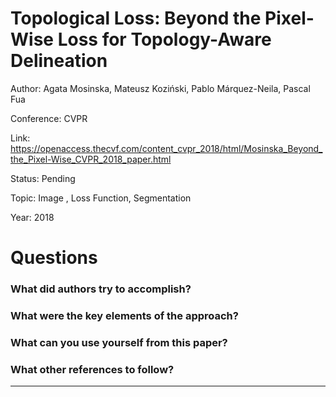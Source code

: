 # Topological Loss: Beyond the Pixel-Wise Loss for Topology-Aware Delineation
Author: Agata Mosinska, Mateusz Koziński, Pablo Márquez-Neila, Pascal Fua

Conference: CVPR

Link: https://openaccess.thecvf.com/content_cvpr_2018/html/Mosinska_Beyond_the_Pixel-Wise_CVPR_2018_paper.html

Status: Pending

Topic: Image , Loss Function, Segmentation

Year: 2018

# Questions

### What did authors try to accomplish?

### What were the key elements of the approach?

### What can you use yourself from this paper?

### What other references to follow?

---